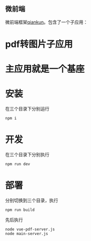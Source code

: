 ## 微前端
微前端框架[qiankun](https://qiankun.umijs.org/zh/guide)。包含了一个子应用：

# pdf转图片子应用

# 主应用就是一个基座

# 安装
在三个目录下分别运行
```
npm i
```
# 开发
在三个目录下分别执行
```
npm run dev
```

# 部署
分别切换到三个目录，执行
```
npm run build

```
先后执行
```
node vue-pdf-server.js
node main-server.js
```
